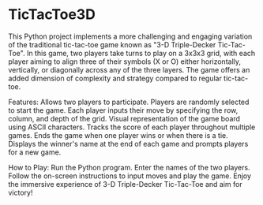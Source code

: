 # TicTacToe3D
This Python project implements a more challenging and engaging variation of the traditional tic-tac-toe game known as "3-D Triple-Decker Tic-Tac-Toe". In this game, two players take turns to play on a 3x3x3 grid, with each player aiming to align three of their symbols (X or O) either horizontally, vertically, or diagonally across any of the three layers. The game offers an added dimension of complexity and strategy compared to regular tic-tac-toe.

Features:
Allows two players to participate.
Players are randomly selected to start the game.
Each player inputs their move by specifying the row, column, and depth of the grid.
Visual representation of the game board using ASCII characters.
Tracks the score of each player throughout multiple games.
Ends the game when one player wins or when there is a tie.
Displays the winner's name at the end of each game and prompts players for a new game.

How to Play:
Run the Python program.
Enter the names of the two players.
Follow the on-screen instructions to input moves and play the game.
Enjoy the immersive experience of 3-D Triple-Decker Tic-Tac-Toe and aim for victory!

